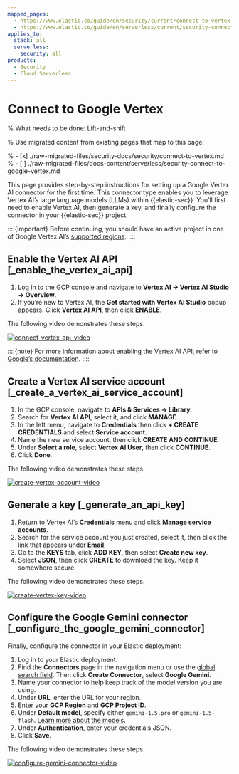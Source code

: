 ```yaml
---
mapped_pages:
  - https://www.elastic.co/guide/en/security/current/connect-to-vertex.html
  - https://www.elastic.co/guide/en/serverless/current/security-connect-to-google-vertex.html
applies_to:
  stack: all
  serverless:
    security: all
products:
  - Security
  - Cloud Serverless
---
```


# Connect to Google Vertex

% What needs to be done: Lift-and-shift

% Use migrated content from existing pages that map to this page:

% - [x] ./raw-migrated-files/security-docs/security/connect-to-vertex.md
% - [ ] ./raw-migrated-files/docs-content/serverless/security-connect-to-google-vertex.md

This page provides step-by-step instructions for setting up a Google Vertex AI connector for the first time. This connector type enables you to leverage Vertex AI’s large language models (LLMs) within {{elastic-sec}}. You’ll first need to enable Vertex AI, then generate a key, and finally configure the connector in your {{elastic-sec}} project.

::::{important}
Before continuing, you should have an active project in one of Google Vertex AI’s [supported regions](https://cloud.google.com/vertex-ai/docs/general/locations#feature-availability).
::::



## Enable the Vertex AI API [_enable_the_vertex_ai_api]

1. Log in to the GCP console and navigate to **Vertex AI → Vertex AI Studio → Overview**.
2. If you’re new to Vertex AI, the **Get started with Vertex AI Studio** popup appears. Click **Vertex AI API**, then click **ENABLE**.

The following video demonstrates these steps.

[![connect-vertex-api-video](https://play.vidyard.com/vFhtbiCZiKhvdZGy2FjyeT.jpg)](https://videos.elastic.co/watch/vFhtbiCZiKhvdZGy2FjyeT?)


::::{note}
For more information about enabling the Vertex AI API, refer to [Google’s documentation](https://cloud.google.com/vertex-ai/docs/start/cloud-environment).
::::



## Create a Vertex AI service account [_create_a_vertex_ai_service_account]

1. In the GCP console, navigate to **APIs & Services → Library**.
2. Search for **Vertex AI API**, select it, and click **MANAGE**.
3. In the left menu, navigate to **Credentials** then click **+ CREATE CREDENTIALS** and select **Service account**.
4. Name the new service account, then click **CREATE AND CONTINUE**.
5. Under **Select a role**, select **Vertex AI User**, then click **CONTINUE**.
6. Click **Done**.

The following video demonstrates these steps.

[![create-vertex-account-video](https://play.vidyard.com/tmresYYiags2w2nTv3Gac8.jpg)](https://videos.elastic.co/watch/tmresYYiags2w2nTv3Gac8?)


## Generate a key [_generate_an_api_key]

1. Return to Vertex AI’s **Credentials** menu and click **Manage service accounts**.
2. Search for the service account you just created, select it, then click the link that appears under **Email**.
3. Go to the **KEYS** tab, click **ADD KEY**, then select **Create new key**.
4. Select **JSON**, then click **CREATE** to download the key. Keep it somewhere secure.

The following video demonstrates these steps.

[![create-vertex-key-video](https://play.vidyard.com/hrcy3F9AodwhJcV1i2yqbG.jpg)](https://videos.elastic.co/watch/hrcy3F9AodwhJcV1i2yqbG?)



## Configure the Google Gemini connector [_configure_the_google_gemini_connector]

Finally, configure the connector in your Elastic deployment:

1. Log in to your Elastic deployment.
2. Find the **Connectors** page in the navigation menu or use the [global search field](/explore-analyze/find-and-organize/find-apps-and-objects.md). Then click **Create Connector**, select **Google Gemini**.
3. Name your connector to help keep track of the model version you are using.
4. Under **URL**, enter the URL for your region.
5. Enter your **GCP Region** and **GCP Project ID**.
6. Under **Default model**, specify either `gemini-1.5.pro` or `gemini-1.5-flash`. [Learn more about the models](https://cloud.google.com/vertex-ai/generative-ai/docs/learn/models).
7. Under **Authentication**, enter your credentials JSON.
8. Click **Save**.

The following video demonstrates these steps.


[![configure-gemini-connector-video](https://play.vidyard.com/8L2WPm2HKN1cH872Gs5uvL.jpg)](https://videos.elastic.co/watch/8L2WPm2HKN1cH872Gs5uvL?)
